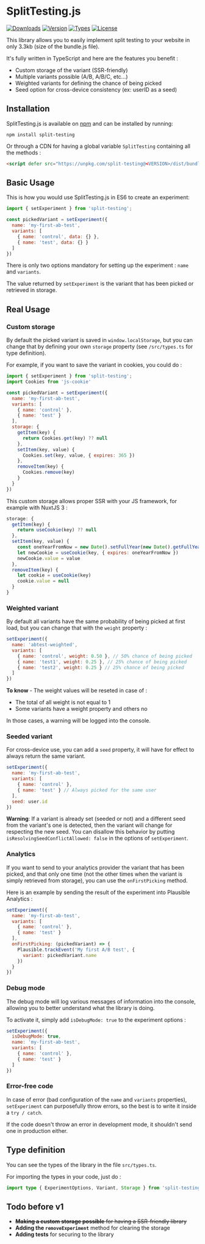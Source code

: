 # SplitTesting.js

<p>
  <a href="https://www.npmjs.com/package/split-testing"><img src="https://badgen.net/npm/dm/split-testing" alt="Downloads"></a>
  <a href="https://www.npmjs.com/package/split-testing"><img src="https://badgen.net/npm/v/split-testing" alt="Version"></a>
  <a href="https://www.npmjs.com/package/split-testing"><img src="https://badgen.net/npm/types/split-testing" alt="Types"></a>
  <a href="https://www.npmjs.com/package/split-testing"><img src="https://badgen.net/npm/license/split-testing" alt="License"></a>
</p>

This library allows you to easily implement split testing to your website in only 3.3kb (size of the bundle.js file).

It's fully written in TypeScript and here are the features you benefit :
- Custom storage of the variant (SSR-friendly)
- Multiple variants possible (A/B, A/B/C, etc...)
- Weighted variants for defining the chance of being picked
- Seed option for cross-device consistency (ex: userID as a seed)


## Installation

SplitTesting.js is available on [npm](https://www.npmjs.com/package/split-testing) and can
be installed by running:

```
npm install split-testing
```

Or through a CDN for having a global variable `SplitTesting` containing all the methods :
```html
<script defer src="https://unpkg.com/split-testing@<VERSION>/dist/bundle.js"></script>
```

## Basic Usage

This is how you would use SplitTesting.js in ES6 to create an experiment:

```javascript
import { setExperiment } from 'split-testing';

const pickedVariant = setExperiment({
  name: 'my-first-ab-test',
  variants: [
    { name: 'control', data: {} },
    { name: 'test', data: {} }
  ]
})
```

There is only two options mandatory for setting up the experiment : `name` and `variants`.

The value returned by `setExperiment` is the variant that has been picked or retrieved in storage.

## Real Usage

### Custom storage

By default the picked variant is saved in `window.localStorage`, but you can change that by defining your own `storage` property (see `/src/types.ts` for type definition).

For example, if you want to save the variant in cookies, you could do :

```javascript
import { setExperiment } from 'split-testing';
import Cookies from 'js-cookie'

const pickedVariant = setExperiment({
  name: 'my-first-ab-test',
  variants: [
    { name: 'control' },
    { name: 'test' }
  ],
  storage: {
    getItem(key) {
      return Cookies.get(key) ?? null
    },
    setItem(key, value) {
      Cookies.set(key, value, { expires: 365 })
    },
    removeItem(key) {
      Cookies.remove(key)
    }
  }
})
```

This custom storage allows proper SSR with your JS framework, for example with NuxtJS 3 :
```javascript
storage: {
  getItem(key) {
    return useCookie(key) ?? null
  },
  setItem(key, value) {
    const oneYearFromNow = new Date().setFullYear(new Date().getFullYear() + 1)
    let newCookie = useCookie(key, { expires: oneYearFromNow })
    newCookie.value = value
  },
  removeItem(key) {
    let cookie = useCookie(key)
    cookie.value = null
  }
}
```


### Weighted variant

By default all variants have the same probability of being picked at first load, but you can change that with the `weight` property :

```javascript
setExperiment({
  name: 'abtest-weighted',
  variants: [
    { name: 'control', weight: 0.50 }, // 50% chance of being picked
    { name: 'test1', weight: 0.25 }, // 25% chance of being picked
    { name: 'test2', weight: 0.25 } // 25% chance of being picked
  ]
})
```

**To know** - The weight values will be reseted in case of :
- The total of all weight is not equal to 1
- Some variants have a weight property and others no

In those cases, a warning will be logged into the console.


### Seeded variant

For cross-device use, you can add a `seed` property, it will have for effect to always return the same variant.

```javascript
setExperiment({
  name: 'my-first-ab-test',
  variants: [
    { name: 'control' },
    { name: 'test' } // Always picked for the same user
  ],
  seed: user.id
})
```

**Warning**: If a variant is already set (seeded or not) and a different seed from the variant's one is detected, then the variant will change for respecting the new seed. You can disallow this behavior by putting `isResolvingSeedConflictAllowed: false` in the options of `setExperiment`.


### Analytics

If you want to send to your analytics provider the variant that has been picked, and that only one time (not the other times when the variant is simply retrieved from storage), you can use the `onFirstPicking` method.

Here is an example by sending the result of the experiment into Plausible Analytics :

```javascript
setExperiment({
  name: 'my-first-ab-test',
  variants: [
    { name: 'control' },
    { name: 'test' }
  ],
  onFirstPicking: (pickedVariant) => {
    Plausible.trackEvent('My first A/B test', {
      variant: pickedVariant.name
    })
  }
})
```


### Debug mode

The debug mode will log various messages of information into the console, allowing you to better understand what the library is doing.

To activate it, simply add `isDebugMode: true` to the experiment options :
```javascript
setExperiment({
  isDebugMode: true,
  name: 'my-first-ab-test',
  variants: [
    { name: 'control' },
    { name: 'test' }
  ]
})
```


### Error-free code

In case of error (bad configuration of the `name` and `variants` properties), `setExperiment` can purposefully throw errors, so the best is to write it inside a `try / catch`.

If the code doesn't throw an error in development mode, it shouldn't send one in production either.

## Type definition

You can see the types of the library in the file `src/types.ts`.

For importing the types in your code, just do :
```typescript
import type { ExperimentOptions, Variant, Storage } from 'split-testing'
```

## Todo before v1

- ~~**Making a custom storage possible** for having a SSR-friendly library~~
- **Adding the `removeExperiment`** method for clearing the storage
- **Adding tests** for securing to the library